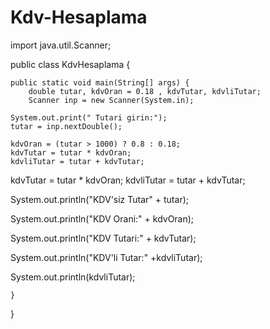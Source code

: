 # Kdv-Hesaplama

import java.util.Scanner;

public class KdvHesaplama {

	public static void main(String[] args) {
		double tutar, kdvOran = 0.18 , kdvTutar, kdvliTutar;
		Scanner inp = new Scanner(System.in);
		
	System.out.print(" Tutari girin:");
	tutar = inp.nextDouble();
	
	kdvOran = (tutar > 1000) ? 0.8 : 0.18;
    kdvTutar = tutar * kdvOran;
    kdvliTutar = tutar + kdvTutar;
	
kdvTutar = tutar * kdvOran;
kdvliTutar = tutar + kdvTutar;

System.out.println("KDV'siz Tutar" + tutar);

System.out.println("KDV Orani:" + kdvOran);

System.out.println("KDV Tutari:" + kdvTutar);

System.out.println("KDV'li Tutar:" +kdvliTutar);

System.out.println(kdvliTutar);
	
	}

}
